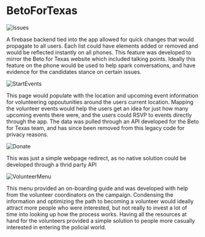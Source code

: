 # BetoForTexas

![Issues](https://user-images.githubusercontent.com/8885471/57964752-71023e00-78ef-11e9-9c4e-9e15b2b3f40f.gif)

A firebase backend tied into the app allowed for quick changes that would propagate to all users. Each list could have elements added or removed and would be reflected instantly on all phones. This feature was developed to mirror the Beto for Texas website which included talking points. Ideally this feature on the phone would be used to help spark conversations, and have evidence for the candidates stance on certain issues. 

![StartEvents](https://user-images.githubusercontent.com/8885471/57964753-71023e00-78ef-11e9-9bf2-6d7711f4ffbf.gif)

This page would populate with the location and upcoming event information for volunteering oppoutunities around the users current location. Mapping the volunteer events would help the users get an idea for just how many upcoming events there were, and the users could RSVP to events directly through the app. The data was pulled through an API developed for the Beto for Texas team, and has since been removed from this legacy code for privacy reasons. 

![Donate](https://user-images.githubusercontent.com/8885471/57964751-71023e00-78ef-11e9-9cca-cbc23253de14.gif)

This was just a simple webpage redirect, as no native solution could be developed through a thrid party API

![VolunteerMenu](https://user-images.githubusercontent.com/8885471/57964754-71023e00-78ef-11e9-8cc2-66a7fb214977.gif)

This menu provided an on-boarding guide and was developed with help from the volunteer coordinators on the campaign. Condensing the information and optimizing the path to becoming a volunteer would ideally attract more people who were interested, but not really to invest a lot of time into looking up how the process works. Having all the resources at hand for the volunteers provided a simple solution to people more casually interested in entering the policial world.
